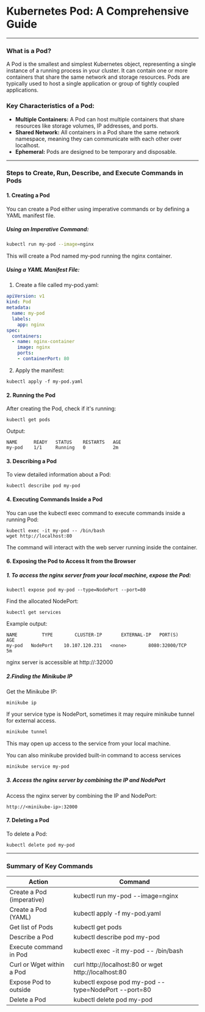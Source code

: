 # Kubernetes Pod: A Comprehensive Guide

---

### What is a Pod?
A Pod is the smallest and simplest Kubernetes object, representing a single instance of a running process in your cluster. It can contain one or more containers that share the same network and storage resources. Pods are typically used to host a single application or group of tightly coupled applications.

### Key Characteristics of a Pod:
- **Multiple Containers:** A Pod can host multiple containers that share resources like storage volumes, IP addresses, and ports.
- **Shared Network:** All containers in a Pod share the same network namespace, meaning they can communicate with each other over localhost.
- **Ephemeral:** Pods are designed to be temporary and disposable.

---

### Steps to Create, Run, Describe, and Execute Commands in Pods
#### 1. Creating a Pod
You can create a Pod either using imperative commands or by defining a YAML manifest file.

##### Using an Imperative Command:
```bash
kubectl run my-pod --image=nginx
```
This will create a Pod named my-pod running the nginx container.

##### Using a YAML Manifest File:
1. Create a file called my-pod.yaml:
```yaml
apiVersion: v1
kind: Pod
metadata:
  name: my-pod
  labels:
    app: nginx
spec:
  containers:
  - name: nginx-container
    image: nginx
    ports:
    - containerPort: 80
```

2. Apply the manifest:
```
kubectl apply -f my-pod.yaml
```

#### 2. Running the Pod
After creating the Pod, check if it's running:
```
kubectl get pods
```

Output:
```
NAME      READY   STATUS    RESTARTS   AGE
my-pod    1/1     Running   0          2m
```

#### 3. Describing a Pod
To view detailed information about a Pod:
```
kubectl describe pod my-pod
```

#### 4. Executing Commands Inside a Pod
You can use the kubectl exec command to execute commands inside a running Pod:
```
kubectl exec -it my-pod -- /bin/bash
wget http://localhost:80
```

The command will interact with the web server running inside the container.

#### 6. Exposing the Pod to Access It from the Browser
##### 1. To access the nginx server from your local machine, expose the Pod:
```
kubectl expose pod my-pod --type=NodePort --port=80
```

Find the allocated NodePort:
```
kubectl get services
```

Example output:
```
NAME         TYPE        CLUSTER-IP       EXTERNAL-IP   PORT(S)          AGE
my-pod   NodePort    10.107.120.231   <none>        8080:32000/TCP   5m
```

nginx server is accessible at http://<minikube-ip>:32000

##### 2.Finding the Minikube IP
Get the Minikube IP:
```
minikube ip
```
If your service type is NodePort, sometimes it may require minikube tunnel for external access.
```bash
minikube tunnel
```
This may open up access to the service from your local machine.

You can also minikube provided built-in command to access services
```bash
minikube service my-pod
```

##### 3. Access the nginx server by combining the IP and NodePort
Access the nginx server by combining the IP and NodePort:
```
http://<minikube-ip>:32000
```

#### 7. Deleting a Pod
To delete a Pod:
```
kubectl delete pod my-pod
```

---

### Summary of Key Commands

| Action | Command                                             |
| ------ |-----------------------------------------------------|
| Create a Pod (imperative) | kubectl run my-pod --image=nginx                    |
| Create a Pod (YAML) | kubectl apply -f my-pod.yaml                        |
| Get list of Pods | kubectl get pods                                    |
| Describe a Pod | kubectl describe pod my-pod                         |
| Execute command in Pod | kubectl exec -it my-pod -- /bin/bash                |
| Curl or Wget within a Pod | curl http://localhost:80 or wget http://localhost:80 |
| Expose Pod to outside | kubectl expose pod my-pod --type=NodePort --port=80 |
| Delete a Pod | kubectl delete pod my-pod                           |
